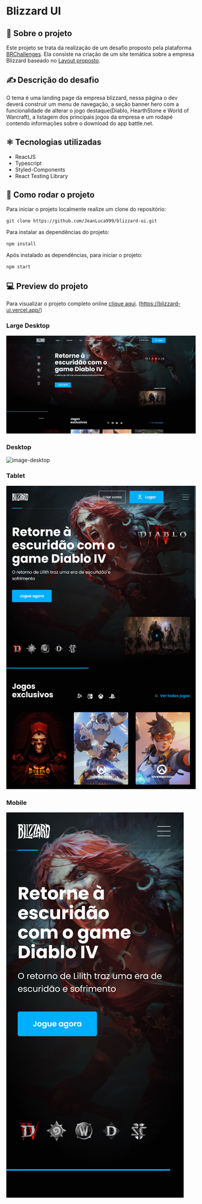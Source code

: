 # Blizzard UI

## 📝 Sobre o projeto
Este projeto se trata da realização de um desafio proposto pela plataforma [BRChallenges](https://www.brchallenges.com/desafio/blizzard). Ela consiste na criação de um site temática sobre a empresa Blizzard baseado no [Layout proposto](https://www.figma.com/file/mlAXZPRMfibrGXkJmUz5yn/BR-Challenges).

## ✍️ Descrição do desafio
O tema é uma landing page da empresa blizzard, nessa página o dev deverá construir um menu de navegação, a seção banner hero com a funcionalidade de alterar o jogo destaque(Diablo, HearthStone e World of Warcraft), a listagem dos principais jogos da empresa e um rodapé contendo informações sobre o download do app battle.net.

## ⚛️ Tecnologias utilizadas
- ReactJS
- Typescript
- Styled-Components
- React Testing Library

## 💽 Como rodar o projeto
Para iniciar o projeto localmente realize um clone do repositório:
```
git clone https://github.com/JeanLuca999/blizzard-ui.git
```

Para instalar as dependências do projeto:
```
npm install
```

Após instalado as dependências, para iniciar o projeto:
```
npm start
```

## 💻 Preview do projeto

Para visualizar o projeto completo online [clique aqui](https://blizzard-ui.vercel.app/). (https://blizzard-ui.vercel.app/)

### Large Desktop
![image-large-desktop](public/preview-large-desktop.png)

### Desktop
![image-desktop](public/preview-desktop.png)

### Tablet
![image-tablet](public/preview-tablet.png)

### Mobile
![image-mobile](public/preview-mobile.png)
